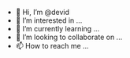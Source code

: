 - 👋 Hi, I’m @devid
- 👀 I’m interested in ...
- 🌱 I’m currently learning ...
- 💞️ I’m looking to collaborate on ...
- 📫 How to reach me ...

<!---
devid/devid is a ✨ special ✨ repository because its `README.md` (this file) appears on your GitHub profile.
You can click the Preview link to take a look at your changes.
--->
